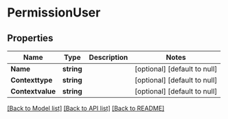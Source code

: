 # PermissionUser

## Properties
Name | Type | Description | Notes
------------ | ------------- | ------------- | -------------
**Name** | **string** |  | [optional] [default to null]
**Contexttype** | **string** |  | [optional] [default to null]
**Contextvalue** | **string** |  | [optional] [default to null]

[[Back to Model list]](../README.md#documentation-for-models) [[Back to API list]](../README.md#documentation-for-api-endpoints) [[Back to README]](../README.md)


